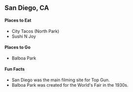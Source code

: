 ## San Diego, CA

#### Places to Eat
- City Tacos (North Park)
- Sushi N Joy

#### Places to Go
- Balboa Park

#### Fun Facts
- San Diego was the main filming site for Top Gun. 
- Balboa Park was created for the World's Fair in the 1930s.
